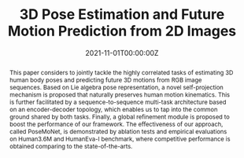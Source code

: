 ---
title: "3D Pose Estimation and Future Motion Prediction from 2D Images"
authors:
- jiyang
- youdongma
- xinxinzuo
- senwang
- Minglun Gong
- licheng

date: "2021-11-01T00:00:00Z"
doi: ""

# Schedule page publish date (NOT publication's date).
publishDate: "2021-11-01T00:00:00Z"

# Publication type.
# Legend: 0 = Uncategorized; 1 = Conference paper; 2 = Journal article;
# 3 = Preprint / Working Paper; 4 = Report; 5 = Book; 6 = Book section;
# 7 = Thesis; 8 = Patent
publication_types: ["2"]

# Publication name and optional abbreviated publication name.
publication: Pattern Recognition
publication_short: "*Pattern Recognition (PR)*"

abstract: "This paper considers to jointly tackle the highly correlated tasks of estimating 3D human body poses and predicting future 3D motions from RGB image sequences. Based on Lie algebra pose representation, a novel self-projection mechanism is proposed that naturally preserves human motion kinematics. This is further facilitated by a sequence-to-sequence multi-task architecture based on an encoder-decoder topology, which enables us to tap into the common ground shared by both tasks. Finally, a global refinement module is proposed to boost the performance of our framework. The effectiveness of our approach, called PoseMoNet, is demonstrated by ablation tests and empirical evaluations on Human3.6M and HumanEva-I benchmark, where competitive performance is obtained comparing to the state-of-the-arts."

# Summary. An optional shortened abstract.
# summary: "A hierarchical recurrent network structure is developed to simultaneously encodes local contexts of individual frames and global contexts of the sequence."

tags:
- PR
featured: true

links:
# - name: Custom Link
# url: https://example.org
url_pdf: https://arxiv.org/pdf/2111.13285.pdf
# url_code: https://github.com/BII-wushuang/Lie-Group-Motion-Prediction
# url_dataset: '#'
# url_poster: '#'
# url_project: https://coderstellaj.github.io/Hierarchical-Motion-Recurrent-Network-Website/
# url_slides: ''
# url_source: '#'
# url_video: 'https://www.youtube.com/watch?v=qi33KKUzrVA&feature=emb_title'


# Featured image
# To use, add an image named `featured.jpg/png` to your page's folder. 
image:
  caption: ''
  focal_point: ""
  preview_only: false

# Associated Projects (optional).
#   Associate this publication with one or more of your projects.
#   Simply enter your project's folder or file name without extension.
#   E.g. `internal-project` references `content/project/internal-project/index.md`.
#   Otherwise, set `projects: []`.
projects: []

# Slides (optional).
#   Associate this publication with Markdown slides.
#   Simply enter your slide deck's filename without extension.
#   E.g. `slides: "example"` references `content/slides/example/index.md`.
#   Otherwise, set `slides: ""`.
slides: ""
---